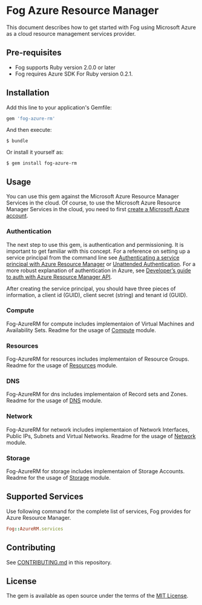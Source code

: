 # Fog Azure Resource Manager

This document describes how to get started with Fog using Microsoft Azure as a cloud resource management services provider.

## Pre-requisites

* Fog supports Ruby version 2.0.0 or later
* Fog requires Azure SDK For Ruby version 0.2.1. 

## Installation

Add this line to your application's Gemfile:

```ruby
gem 'fog-azure-rm'
```

And then execute:

    $ bundle

Or install it yourself as:

    $ gem install fog-azure-rm
    
    
## Usage

You can use this gem against the Microsoft Azure Resource Manager Services in the cloud. Of course, to use the Microsoft Azure Resource Manager Services in the cloud, you need to first [create a Microsoft Azure account](http://www.azure.com/en-us/pricing/free-trial/).


### Authentication

The next step to use this gem, is authentication and permissioning. It is important to get familiar with this concept. For a reference on setting up a service principal from the command line see
[Authenticating a service principal with Azure Resource Manager](http://aka.ms/cli-service-principal) or
[Unattended Authentication](http://aka.ms/auth-unattended). For a more robust explanation of authentication in Azure,
see [Developer’s guide to auth with Azure Resource Manager API](http://aka.ms/arm-auth-dev-guide).

After creating the service principal, you should have three pieces of information, a client id (GUID), client secret
(string) and tenant id (GUID).

### Compute

  Fog-AzureRM for compute includes implementaion of Virtual Machines and Availability Sets. Readme for the usage of [Compute](https://github.com/Confiz/fog-azure-rm/blob/develop/lib/fog/azurerm/docs/compute.md) module.

### Resources

  Fog-AzureRM for resources includes implementaion of Resource Groups. Readme for the usage of [Resources](https://github.com/Confiz/fog-azure-rm/blob/develop/lib/fog/azurerm/docs/resources.md) module.

### DNS

  Fog-AzureRM for dns includes implementaion of Record sets and Zones. Readme for the usage of [DNS](https://github.com/Confiz/fog-azure-rm/blob/develop/lib/fog/azurerm/docs/dns.md) module.

### Network

  Fog-AzureRM for network includes implementaion of Network Interfaces, Public IPs, Subnets and Virtual Networks. Readme for the usage of [Network](https://github.com/Confiz/fog-azure-rm/blob/develop/lib/fog/azurerm/docs/network.md) module.

### Storage

  Fog-AzureRM for storage includes implementaion of Storage Accounts. Readme for the usage of [Storage](https://github.com/Confiz/fog-azure-rm/blob/develop/lib/fog/azurerm/docs/storage.md) module.
  
## Supported Services

Use following command for the complete list of services, Fog provides for Azure Resource Manager.

```ruby
Fog::AzureRM.services
```

  
## Contributing

See [CONTRIBUTING.md](https://github.com/Confiz/fog-azure-rm/blob/develop/CONTRIBUTING.md) in this repository.

## License

The gem is available as open source under the terms of the [MIT License](http://opensource.org/licenses/MIT).





